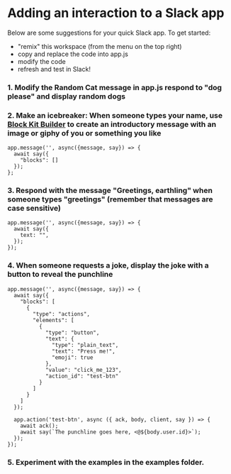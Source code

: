 # Adding an interaction to a Slack app  

Below are some suggestions for your quick Slack app. To get started: 
- "remix" this workspace (from the menu on the top right) 
- copy and replace the code into app.js
- modify the code 
- refresh and test in Slack!
  
### 1. Modify the Random Cat message in app.js respond to "dog please" and display random dogs

### 2. Make an icebreaker: When someone types your name, use [Block Kit Builder](https://app.slack.com/block-kit-builder/) to create an introductory message with an image or giphy of you or something you like

```
app.message('', async({message, say}) => {
  await say({
    "blocks": []
  });
}; 

```
### 3. Respond with the message "Greetings, earthling" when someone types "greetings" (remember that messages are case sensitive)
```
app.message('', async({message, say}) => {
  await say({
    text: "",
  });
});
```

### 4. When someone requests a joke, display the joke with a button to reveal the punchline 
```
app.message('', async({message, say}) => {
  await say({
    "blocks": [
      {
        "type": "actions",
        "elements": [
          {
            "type": "button",
            "text": {
              "type": "plain_text",
              "text": "Press me!",
              "emoji": true
            },
            "value": "click_me_123",
            "action_id": "test-btn"
          }
        ]
      }
    ]
  });
  
  app.action('test-btn', async ({ ack, body, client, say }) => {
    await ack();
    await say(`The punchline goes here, <@${body.user.id}>`);
  });
});
```

### 5. Experiment with the examples in the examples folder. 